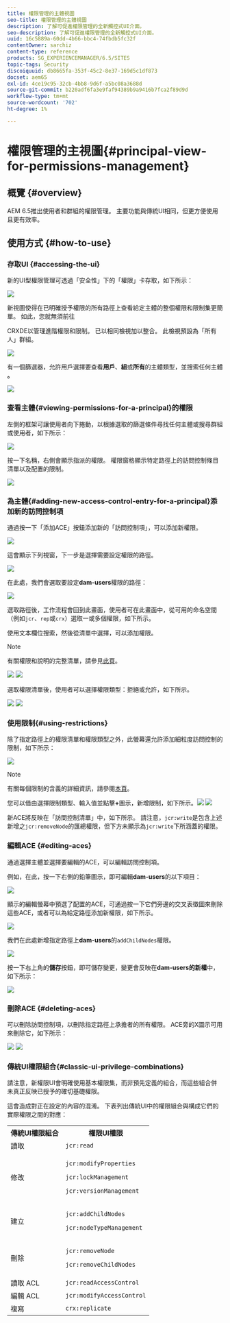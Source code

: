 ```yaml
---
title: 權限管理的主體視圖
seo-title: 權限管理的主體視圖
description: 了解可促進權限管理的全新觸控式UI介面。
seo-description: 了解可促進權限管理的全新觸控式UI介面。
uuid: 16c5889a-60dd-4b66-bbc4-74fbdb5fc32f
contentOwner: sarchiz
content-type: reference
products: SG_EXPERIENCEMANAGER/6.5/SITES
topic-tags: Security
discoiquuid: db8665fa-353f-45c2-8e37-169d5c1df873
docset: aem65
exl-id: 4ce19c95-32cb-4bb8-9d6f-a5bc08a3688d
source-git-commit: b220adf6fa3e9faf94389b9a9416b7fca2f89d9d
workflow-type: tm+mt
source-wordcount: '702'
ht-degree: 1%

---
```


# 權限管理的主視圖{#principal-view-for-permissions-management}

## 概覽 {#overview}

AEM 6.5推出使用者和群組的權限管理。 主要功能與傳統UI相同，但更方便使用且更有效率。

## 使用方式 {#how-to-use}

### 存取UI {#accessing-the-ui}

新的UI型權限管理可透過「安全性」下的「權限」卡存取，如下所示：

![](assets/screen_shot_2019-03-17at63333pm.png)

新視圖使得在已明確授予權限的所有路徑上查看給定主體的整個權限和限制集更簡單。 如此，您就無須前往

CRXDE以管理進階權限和限制。 已以相同檢視加以整合。 此檢視預設為「所有人」群組。

![](assets/unu-1.png)

有一個篩選器，允許用戶選擇要查看&#x200B;**用戶**、**組**&#x200B;或&#x200B;**所有**&#x200B;的主體類型，並搜索任何主體&#x200B;**。**

![](assets/image2019-3-20_23-52-51.png)

### 查看主體{#viewing-permissions-for-a-principal}的權限

左側的框架可讓使用者向下捲動，以根據選取的篩選條件尋找任何主體或搜尋群組或使用者，如下所示：

![](assets/doi-1.png)

按一下名稱，右側會顯示指派的權限。 權限窗格顯示特定路徑上的訪問控制條目清單以及配置的限制。

![](assets/trei-1.png)

### 為主體{#adding-new-access-control-entry-for-a-principal}添加新的訪問控制項

通過按一下「添加ACE」按鈕添加新的「訪問控制項」，可以添加新權限。

![](assets/patru.png)

這會顯示下列視窗，下一步是選擇需要設定權限的路徑。

![](assets/cinci-1.png)

在此處，我們會選取要設定&#x200B;**dam-users**&#x200B;權限的路徑：

![](assets/sase-1.png)

選取路徑後，工作流程會回到此畫面，使用者可在此畫面中，從可用的命名空間（例如`jcr`、`rep`或`crx`）選取一或多個權限，如下所示。

使用文本欄位搜索，然後從清單中選擇，可以添加權限。

>[!NOTE]
>
>有關權限和說明的完整清單，請參見[此頁](/help/sites-administering/user-group-ac-admin.md#access-right-management)。

![](assets/image2019-3-21_0-5-47.png) ![](assets/image2019-3-21_0-6-53.png)

選取權限清單後，使用者可以選擇權限類型：拒絕或允許，如下所示。

![](assets/screen_shot_2019-03-17at63938pm.png) ![](assets/screen_shot_2019-03-17at63947pm.png)

### 使用限制{#using-restrictions}

除了指定路徑上的權限清單和權限類型之外，此螢幕還允許添加細粒度訪問控制的限制，如下所示：

![](assets/image2019-3-21_1-4-14.png)

>[!NOTE]
>
>有關每個限制的含義的詳細資訊，請參閱[本頁](/help/sites-administering/user-group-ac-admin.md#restrictions)。

您可以借由選擇限制類型、輸入值並點擊&#x200B;**+**&#x200B;圖示，新增限制，如下所示。![](assets/sapte-1.png) ![](assets/opt-1.png)

新ACE將反映在「訪問控制清單」中，如下所示。 請注意，`jcr:write`是包含上述新增之`jcr:removeNode`的匯總權限，但下方未顯示為`jcr:write`下所涵蓋的權限。

### 編輯ACE {#editing-aces}

通過選擇主體並選擇要編輯的ACE，可以編輯訪問控制項。

例如，在此，按一下右側的鉛筆圖示，即可編輯&#x200B;**dam-users**&#x200B;的以下項目：

![](assets/image2019-3-21_0-35-39.png)

顯示的編輯螢幕中預選了配置的ACE，可通過按一下它們旁邊的交叉表徵圖來刪除這些ACE，或者可以為給定路徑添加新權限，如下所示。

![](assets/noua-1.png)

我們在此處新增指定路徑上&#x200B;**dam-users**&#x200B;的`addChildNodes`權限。

![](assets/image2019-3-21_0-45-35.png)

按一下右上角的&#x200B;**儲存**&#x200B;按鈕，即可儲存變更，變更會反映在**dam-users的新權**中，如下所示：

![](assets/zece-1.png)

### 刪除ACE {#deleting-aces}

可以刪除訪問控制項，以刪除指定路徑上承擔者的所有權限。 ACE旁的X圖示可用來刪除它，如下所示：

![](assets/image2019-3-21_0-53-19.png) ![](assets/unspe.png)

### 傳統UI權限組合{#classic-ui-privilege-combinations}

請注意，新權限UI會明確使用基本權限集，而非預先定義的組合，而這些組合併未真正反映已授予的確切基礎權限。

這會造成對正在設定的內容的混淆。 下表列出傳統UI中的權限組合與構成它們的實際權限之間的對應：

<table>
 <tbody>
  <tr>
   <th>傳統UI權限組合</th>
   <th>權限UI權限</th>
  </tr>
  <tr>
   <td>讀取</td>
   <td><code>jcr:read</code></td>
  </tr>
  <tr>
   <td>修改</td>
   <td><p><code>jcr:modifyProperties</code></p> <p><code>jcr:lockManagement</code></p> <p><code>jcr:versionManagement</code></p> </td>
  </tr>
  <tr>
   <td>建立</td>
   <td><p><code>jcr:addChildNodes</code></p> <p><code>jcr:nodeTypeManagement</code></p> </td>
  </tr>
  <tr>
   <td>刪除</td>
   <td><p><code>jcr:removeNode</code></p> <p><code>jcr:removeChildNodes</code></p> </td>
  </tr>
  <tr>
   <td>讀取 ACL</td>
   <td><code>jcr:readAccessControl</code></td>
  </tr>
  <tr>
   <td>編輯 ACL</td>
   <td><code>jcr:modifyAccessControl</code></td>
  </tr>
  <tr>
   <td>複寫</td>
   <td><code>crx:replicate</code></td>
  </tr>
 </tbody>
</table>
